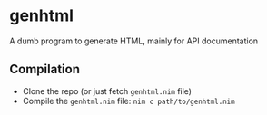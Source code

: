 # genhtml
A dumb program to generate HTML, mainly for API documentation

## Compilation
- Clone the repo (or just fetch `genhtml.nim` file)
- Compile the `genhtml.nim` file: `nim c path/to/genhtml.nim`
